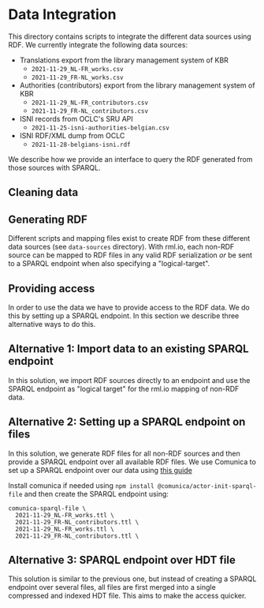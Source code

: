 # Data Integration

This directory contains scripts to integrate the different data sources using RDF. We currently integrate the following data sources:

* Translations export from the library management system of KBR
  * `2021-11-29_NL-FR_works.csv`
  * `2021-11-29_FR-NL_works.csv`
* Authorities (contributors) export from the library management system of KBR
  * `2021-11-29_NL-FR_contributors.csv`
  * `2021-11-29_FR-NL_contributors.csv`
* ISNI records from OCLC's SRU API
  * `2021-11-25-isni-authorities-belgian.csv`
* ISNI RDF/XML dump from OCLC
  * `2021-11-28-belgians-isni.rdf`

We describe how we provide an interface to query the RDF generated from those sources with SPARQL.

## Cleaning data



## Generating RDF

Different scripts and mapping files exist to create RDF from these different data sources (see `data-sources` directory).
With rml.io, each non-RDF source can be mapped to RDF files in any valid RDF serialization *or* be sent to a SPARQL endpoint when also specifying a "logical-target".

## Providing access

In order to use the data we have to provide access to the RDF data. We do this by setting up a SPARQL endpoint.
In this section we describe three alternative ways to do this.

## Alternative 1: Import data to an existing SPARQL endpoint

In this solution, we import RDF sources directly to an endpoint and use the SPARQL endpoint as "logical target" for the rml.io mapping of non-RDF data.

## Alternative 2: Setting up a SPARQL endpoint on files

In this solution, we generate RDF files for all non-RDF sources and then provide a SPARQL endpoint over all available RDF files.
We use Comunica to set up a SPARQL endpoint over our data using [this guide](https://comunica.dev/docs/query/getting_started/setup_endpoint/#3--sparql-endpoint-over-multiple-sources)

Install comunica if needed using `npm install @comunica/actor-init-sparql-file` and then create the SPARQL endpoint using:

```
comunica-sparql-file \
  2021-11-29_NL-FR_works.ttl \
  2021-11-29_FR-NL_contributors.ttl \
  2021-11-29_NL-FR_works.ttl \
  2021-11-29_FR-NL_contributors.ttl \
```


## Alternative 3: SPARQL endpoint over HDT file

This solution is similar to the previous one, but instead of creating a SPARQL endpoint over several files, all files are first merged into a single compressed and indexed HDT file.
This aims to make the access quicker.
